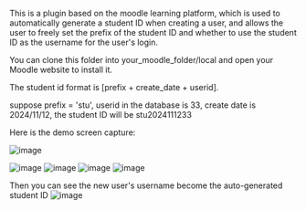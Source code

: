 This is a plugin based on the moodle learning platform, which is used to automatically generate a student ID when creating a user, and allows the user to freely set the prefix of the student ID and whether to use the student ID as the username for the user's login.

You can clone this folder into your_moodle_folder/local and open your Moodle website to install it.

The student id format is [prefix + create_date + userid].

suppose prefix = 'stu', userid in the database is 33, create date is 2024/11/12, the student ID will be stu2024111233

Here is the demo screen capture:

![image](https://github.com/user-attachments/assets/a550ba33-46e4-4e63-8566-a8c6925a84c4)

![image](https://github.com/user-attachments/assets/e671c071-ead3-4891-b36b-633255b66aa8)
![image](https://github.com/user-attachments/assets/3fef86a0-992e-423e-9165-aad19506cb9a)
![image](https://github.com/user-attachments/assets/cc71c7da-e679-429e-afa3-ded21e40448c)
![image](https://github.com/user-attachments/assets/413a53ee-712c-4642-ba12-ecc8d0782665)


Then you can see the new user's username become the auto-generated student ID
![image](https://github.com/user-attachments/assets/31798e45-f5cc-4b70-ab9a-ed4d28d6802a)
